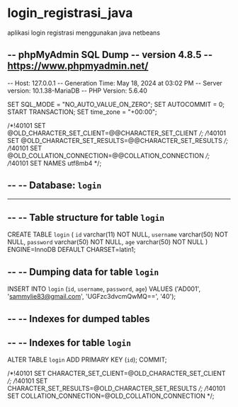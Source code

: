 # login_registrasi_java
aplikasi login registrasi menggunakan java netbeans

-- phpMyAdmin SQL Dump
-- version 4.8.5
-- https://www.phpmyadmin.net/
--
-- Host: 127.0.0.1
-- Generation Time: May 18, 2024 at 03:02 PM
-- Server version: 10.1.38-MariaDB
-- PHP Version: 5.6.40

SET SQL_MODE = "NO_AUTO_VALUE_ON_ZERO";
SET AUTOCOMMIT = 0;
START TRANSACTION;
SET time_zone = "+00:00";


/*!40101 SET @OLD_CHARACTER_SET_CLIENT=@@CHARACTER_SET_CLIENT */;
/*!40101 SET @OLD_CHARACTER_SET_RESULTS=@@CHARACTER_SET_RESULTS */;
/*!40101 SET @OLD_COLLATION_CONNECTION=@@COLLATION_CONNECTION */;
/*!40101 SET NAMES utf8mb4 */;

--
-- Database: `login`
--

-- --------------------------------------------------------

--
-- Table structure for table `login`
--

CREATE TABLE `login` (
  `id` varchar(11) NOT NULL,
  `username` varchar(50) NOT NULL,
  `password` varchar(50) NOT NULL,
  `age` varchar(50) NOT NULL
) ENGINE=InnoDB DEFAULT CHARSET=latin1;

--
-- Dumping data for table `login`
--

INSERT INTO `login` (`id`, `username`, `password`, `age`) VALUES
('AD001', 'sammylie83@gmail.com', 'UGFzc3dvcmQwMQ==', '40');

--
-- Indexes for dumped tables
--

--
-- Indexes for table `login`
--
ALTER TABLE `login`
  ADD PRIMARY KEY (`id`);
COMMIT;

/*!40101 SET CHARACTER_SET_CLIENT=@OLD_CHARACTER_SET_CLIENT */;
/*!40101 SET CHARACTER_SET_RESULTS=@OLD_CHARACTER_SET_RESULTS */;
/*!40101 SET COLLATION_CONNECTION=@OLD_COLLATION_CONNECTION */;

